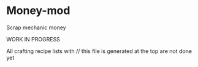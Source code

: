 # Money-mod
Scrap mechanic money

WORK IN PROGRESS

All crafting recipe lists with // this file is generated
at the top are not done yet
